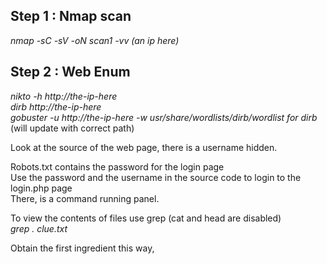 ## Step 1 : Nmap scan

_nmap -sC -sV -oN scan1 -vv (an ip here)_

## Step 2 : Web Enum

_nikto -h http://the-ip-here_  
_dirb http://the-ip-here_  
_gobuster -u http://the-ip-here -w usr/share/wordlists/dirb/wordlist for dirb_  
(will update with correct path)

Look at the source of the web page, there is a username hidden.

Robots.txt contains the password for the login page  
Use the password and the username in the source code to login to the login.php page  
There, is a command running panel.

To view the contents of files use grep (cat and head are disabled)  
_grep . clue.txt_

Obtain the first ingredient this way,
